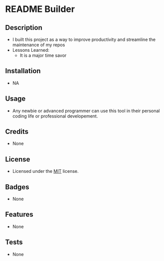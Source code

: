 # README Builder
## Description
- I built this project as a way to improve productivity and streamline the maintenance of my repos 
- Lessons Learned: 
  * It is a major time savor
## Installation
- NA
## Usage
 - Any newbie or advanced programmer can use this tool in their personal coding life or professional developement.
## Credits
 - None
## License
 - Licensed under the [MIT]('./license.txt') license.
## Badges
 - None
## Features
 - None
## Tests
 - None
